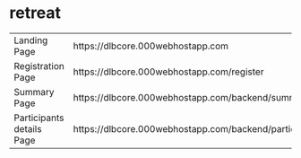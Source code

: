 # retreat
<table>
  <tr><td>Landing Page</td> <td>https://dlbcore.000webhostapp.com</td></tr>
  <tr><td>Registration Page</td> <td>https://dlbcore.000webhostapp.com/register</td></tr>
  <tr><td>Summary Page</td> <td>https://dlbcore.000webhostapp.com/backend/summaryform</td></tr>
  <tr><td>Participants details Page</td> <td>
https://dlbcore.000webhostapp.com/backend/participants</td></tr>



</table>

